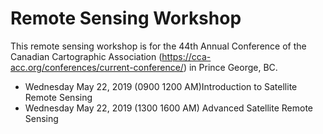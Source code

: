 # Remote Sensing Workshop 

This remote sensing workshop is for the 44th Annual Conference of the Canadian Cartographic Association (https://cca-acc.org/conferences/current-conference/) in Prince George, BC. 


* Wednesday May 22, 2019 (0900 1200 AM)Introduction to Satellite Remote Sensing 
* Wednesday May 22, 2019 (1300 1600 AM) Advanced Satellite Remote Sensing 


